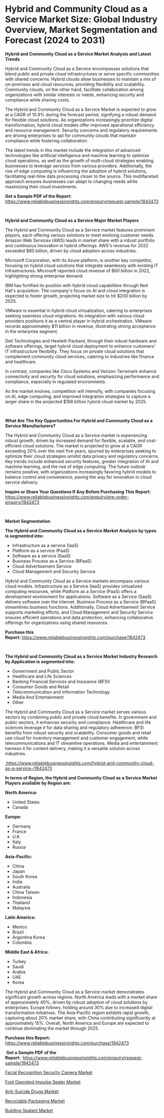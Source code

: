 <p><h1>Hybrid and Community Cloud as a Service Market Size: Global Industry Overview, Market Segmentation and Forecast (2024 to 2031)</h1></p><p><strong>Hybrid and Community Cloud as a Service Market Analysis and Latest Trends</strong></p>
<p><p>Hybrid and Community Cloud as a Service encompasses solutions that blend public and private cloud infrastructures or serve specific communities with shared concerns. Hybrid clouds allow businesses to maintain a mix of on-premises and cloud resources, providing flexibility and scalability. Community clouds, on the other hand, facilitate collaboration among organizations with similar interests or needs, enhancing security and compliance while sharing costs.</p><p>The Hybrid and Community Cloud as a Service Market is expected to grow at a CAGR of 10.9% during the forecast period, signifying a robust demand for flexible cloud solutions. As organizations increasingly prioritize digital transformation, hybrid cloud models offer improved operational efficiency and resource management. Security concerns and regulatory requirements are driving enterprises to opt for community clouds that maintain compliance while fostering collaboration. </p><p>The latest trends in this market include the integration of advanced technologies like artificial intelligence and machine learning to optimize cloud operations, as well as the growth of multi-cloud strategies enabling businesses to leverage services from various providers. Additionally, the rise of edge computing is influencing the adoption of hybrid solutions, facilitating real-time data processing closer to the source. This multifaceted approach ensures businesses can adapt to changing needs while maximizing their cloud investments.</p></p>
<p><strong>Get a Sample PDF of the Report:&nbsp;</strong> <a href="https://www.reliablebusinessinsights.com/enquiry/request-sample/1842473?utm_campaign=96&utm_medium=2&utm_source=Github&utm_content=ia&utm_term=16102024&utm_id=hybrid-and-community-cloud-as-a-service">https://www.reliablebusinessinsights.com/enquiry/request-sample/1842473</a></p>
<p>&nbsp;</p>
<p><strong>Hybrid and Community Cloud as a Service Major Market Players</strong></p>
<p><p>The Hybrid and Community Cloud as a Service market features prominent players, each offering various solutions to meet evolving customer needs. Amazon Web Services (AWS) leads in market share with a robust portfolio and continuous innovation in hybrid offerings. AWS's revenue for 2022 exceeded $80 billion, driven by cloud adoption across industries.</p><p>Microsoft Corporation, with its Azure platform, is another key competitor, focusing on hybrid cloud solutions that integrate seamlessly with existing IT infrastructures. Microsoft reported cloud revenue of $60 billion in 2022, highlighting strong enterprise demand.</p><p>IBM has fortified its position with hybrid cloud capabilities through Red Hat's acquisition. The company's focus on AI and cloud integration is expected to foster growth, projecting market size to hit $200 billion by 2025. </p><p>VMware is essential in hybrid cloud virtualization, catering to enterprises seeking seamless cloud migrations. Its integration with various cloud providers positions it as a central player in hybrid orchestration. VMware records approximately $11 billion in revenue, illustrating strong acceptance in the enterprise segment.</p><p>Dell Technologies and Hewlett-Packard, through their robust hardware and software offerings, target hybrid cloud deployment to enhance customers' IT infrastructure flexibility. They focus on private cloud solutions that complement community cloud services, catering to industries like finance and healthcare.</p><p>In contrast, companies like Cisco Systems and Verizon Terremark enhance connectivity and security for cloud solutions, emphasizing performance and compliance, especially in regulated environments. </p><p>As the market evolves, competition will intensify, with companies focusing on AI, edge computing, and improved integration strategies to capture a larger share in the projected $188 billion hybrid cloud market by 2025.</p></p>
<p>&nbsp;</p>
<p><strong>What Are The Key Opportunities For Hybrid and Community Cloud as a Service Manufacturers?</strong></p>
<p><p>The Hybrid and Community Cloud as a Service market is experiencing robust growth, driven by increased demand for flexible, scalable, and cost-efficient cloud solutions. The market is projected to grow at a CAGR exceeding 20% over the next five years, spurred by enterprises seeking to optimize their cloud strategies amidst data privacy and regulatory concerns. Key trends include enhanced security features, greater integration of AI and machine learning, and the rise of edge computing. The future outlook remains positive, with organizations increasingly favoring hybrid models to balance control and convenience, paving the way for innovation in cloud service delivery.</p></p>
<p><strong>Inquire or Share Your Questions If Any Before Purchasing This Report:</strong> <a href="https://www.reliablebusinessinsights.com/enquiry/pre-order-enquiry/1842473?utm_campaign=96&utm_medium=2&utm_source=Github&utm_content=ia&utm_term=16102024&utm_id=hybrid-and-community-cloud-as-a-service">https://www.reliablebusinessinsights.com/enquiry/pre-order-enquiry/1842473</a></p>
<p>&nbsp;</p>
<p><strong>Market Segmentation</strong></p>
<p><strong>The Hybrid and Community Cloud as a Service Market Analysis by types is segmented into:</strong></p>
<p><ul><li>Infrastructure as a service (IaaS)</li><li>Platform as a service (PaaS)</li><li>Software as a service (SaaS)</li><li>Business Process as a Service (BPaaS)</li><li>Cloud Advertisement Service</li><li>Cloud Management and Security Service</li></ul></p>
<p><p>Hybrid and Community Cloud as a Service markets encompass various cloud models. Infrastructure as a Service (IaaS) provides virtualized computing resources, while Platform as a Service (PaaS) offers a development environment for applications. Software as a Service (SaaS) delivers software over the internet. Business Process as a Service (BPaaS) streamlines business functions. Additionally, Cloud Advertisement Service supports marketing efforts, and Cloud Management and Security Service ensures efficient operations and data protection, enhancing collaborative offerings for organizations using shared resources.</p></p>
<p><strong>Purchase this Report:&nbsp;</strong><a href="https://www.reliablebusinessinsights.com/purchase/1842473?utm_campaign=96&utm_medium=2&utm_source=Github&utm_content=ia&utm_term=16102024&utm_id=hybrid-and-community-cloud-as-a-service">https://www.reliablebusinessinsights.com/purchase/1842473</a></p>
<p>&nbsp;</p>
<p><strong>The Hybrid and Community Cloud as a Service Market Industry Research by Application is segmented into:</strong></p>
<p><ul><li>Government and Public Sector</li><li>Healthcare and Life Sciences</li><li>Banking Financial Services and Insurance (BFSI)</li><li>Consumer Goods and Retail</li><li>Telecommunication and Information Technology</li><li>Media And Entertainment</li><li>Other</li></ul></p>
<p><p>The Hybrid and Community Cloud as a Service market serves various sectors by combining public and private cloud benefits. In government and public sectors, it enhances security and compliance. Healthcare and life sciences leverage it for data sharing and regulatory adherence. BFSI benefits from robust security and scalability. Consumer goods and retail use cloud for inventory management and customer engagement, while telecommunications and IT streamline operations. Media and entertainment harness it for content delivery, making it a versatile solution across industries.</p></p>
<p><a href="https://www.reliablebusinessinsights.com/hybrid-and-community-cloud-as-a-service-r1842473?utm_campaign=96&utm_medium=2&utm_source=Github&utm_content=ia&utm_term=16102024&utm_id=hybrid-and-community-cloud-as-a-service">&nbsp;https://www.reliablebusinessinsights.com/hybrid-and-community-cloud-as-a-service-r1842473</a></p>
<p><strong>In terms of Region, the Hybrid and Community Cloud as a Service Market Players available by Region are:</strong></p>
<p>
    <p> <strong> North America: </strong>
        <ul>
            <li>United States</li>
            <li>Canada</li>
        </ul>
        </p> 
    <p> <strong> Europe: </strong>
        <ul>
            <li>Germany</li>
            <li>France</li>
            <li>U.K.</li>
            <li>Italy</li>
            <li>Russia</li>
        </ul>
        </p> 
    <p> <strong> Asia-Pacific: </strong>
        <ul>
            <li>China</li>
            <li>Japan</li>
            <li>South Korea</li>
            <li>India</li>
            <li>Australia</li>
            <li>China Taiwan</li>
            <li>Indonesia</li>
            <li>Thailand</li>
            <li>Malaysia</li>
        </ul>
        </p> 
    <p> <strong> Latin America: </strong>
        <ul>
            <li>Mexico</li>
            <li>Brazil</li>
            <li>Argentina Korea</li>
            <li>Colombia</li>
        </ul>
        </p> 
    <p> <strong> Middle East & Africa: </strong>
        <ul>
            <li>Turkey</li>
            <li>Saudi</li>
            <li>Arabia</li>
            <li>UAE</li>
            <li>Korea</li>
        </ul>
    </p>
    </p>
<p><p>The Hybrid and Community Cloud as a Service market demonstrates significant growth across regions. North America leads with a market share of approximately 40%, driven by robust adoption of cloud solutions by enterprises. Europe follows, holding around 30% due to increased digital transformation initiatives. The Asia-Pacific region exhibits rapid growth, capturing about 20% market share, with China contributing significantly at approximately 15%. Overall, North America and Europe are expected to continue dominating the market through 2025.</p></p>
<p><strong>Purchase this Report: </strong><a href="https://www.reliablebusinessinsights.com/purchase/1842473?utm_campaign=96&utm_medium=2&utm_source=Github&utm_content=ia&utm_term=16102024&utm_id=hybrid-and-community-cloud-as-a-service">https://www.reliablebusinessinsights.com/purchase/1842473</a></p>
<p>&nbsp;<strong>Get a Sample PDF of the Report:&nbsp;&nbsp;</strong><a href="https://www.reliablebusinessinsights.com/enquiry/request-sample/1842473?utm_campaign=96&utm_medium=2&utm_source=Github&utm_content=ia&utm_term=16102024&utm_id=hybrid-and-community-cloud-as-a-service">https://www.reliablebusinessinsights.com/enquiry/request-sample/1842473</a></p>
<p><strong></strong></p>
<p><p><a href="https://issuu.com/reportprime-2/docs/facial-recognition-security-camera-_73876105321819?utm_campaign=96&utm_medium=2&utm_source=Github&utm_content=ia&utm_term=16102024&utm_id=hybrid-and-community-cloud-as-a-service">Facial Recognition Security Camera Market</a></p><p><a href="https://issuu.com/reportprime-2/docs/foot-operated-impulse-sealer-market_f5bafbb2cb58fa?utm_campaign=96&utm_medium=2&utm_source=Github&utm_content=ia&utm_term=16102024&utm_id=hybrid-and-community-cloud-as-a-service">Foot Operated Impulse Sealer Market</a></p><p><a href="https://github.com/LacThu1/Market-Research-Report-List-1/blob/main/anti-suicide-drugs-market.md?utm_campaign=96&utm_medium=2&utm_source=Github&utm_content=ia&utm_term=16102024&utm_id=hybrid-and-community-cloud-as-a-service">Anti-Suicide Drugs Market</a></p><p><a href="https://www.linkedin.com/pulse/strategic-market-insights-navigating-global-recyclable-iwz8e?utm_campaign=96&utm_medium=2&utm_source=Github&utm_content=ia&utm_term=16102024&utm_id=hybrid-and-community-cloud-as-a-service">Recyclable Packaging Market</a></p><p><a href="https://www.linkedin.com/pulse/building-sealant-market-overview-forecast-2024-2031-gs0fe?utm_campaign=96&utm_medium=2&utm_source=Github&utm_content=ia&utm_term=16102024&utm_id=hybrid-and-community-cloud-as-a-service">Building Sealant Market</a></p></p>